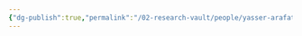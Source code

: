 ```yaml
---
{"dg-publish":true,"permalink":"/02-research-vault/people/yasser-arafat/","updated":"2025-08-21T16:32:19.843-04:00"}
---
```



